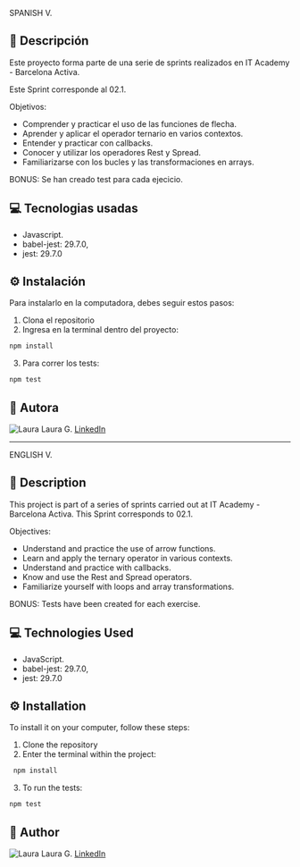 SPANISH V.

## 🌸 Descripción

Este proyecto forma parte de una serie de sprints realizados en IT Academy - Barcelona Activa.

Este Sprint corresponde al 02.1.

Objetivos: 
- Comprender y practicar el uso de las funciones de flecha.
- Aprender y aplicar el operador ternario en varios contextos.
- Entender y practicar con callbacks.
- Conocer y utilizar los operadores Rest y Spread.
- Familiarizarse con los bucles y las transformaciones en arrays.

BONUS: Se han creado test para cada ejecicio.


## 💻 Tecnologias usadas

- Javascript.
- babel-jest: 29.7.0,
- jest: 29.7.0

## ⚙️ Instalación

Para instalarlo en la computadora, debes seguir estos pasos:

1. Clona el repositorio
2. Ingresa en la terminal dentro del proyecto:

```bash
npm install
``` 

3. Para correr los tests:

```bash
npm test
``` 

## 🔗 Autora

![Laura](https://avatars.githubusercontent.com/ImLauraGS?s=50) 
Laura G. 
[LinkedIn](https://www.linkedin.com/in/laura-gil-solano/)


_______________________________________________________________________

ENGLISH V.

## 🌸 Description

 This project is part of a series of sprints carried out at IT Academy - Barcelona Activa.
 This Sprint corresponds to 02.1.
 
 Objectives:
 * Understand and practice the use of arrow functions.
 * Learn and apply the ternary operator in various contexts.
 * Understand and practice with callbacks.
 * Know and use the Rest and Spread operators.
 * Familiarize yourself with loops and array transformations.
 
 BONUS: Tests have been created for each exercise.


## 💻 Technologies Used
 * JavaScript.
 * babel-jest: 29.7.0,
 * jest: 29.7.0


## ⚙️ Installation
 To install it on your computer, follow these steps:

 1. Clone the repository
 2. Enter the terminal within the project:
```bash
 npm install
``` 
 3. To run the tests:
 ```bash
 npm test
 ``` 
 

## 🔗 Author
 ![Laura](https://avatars.githubusercontent.com/ImLauraGS?s=50) 
 Laura G. 
 [LinkedIn](https://www.linkedin.com/in/laura-gil-solano/)
